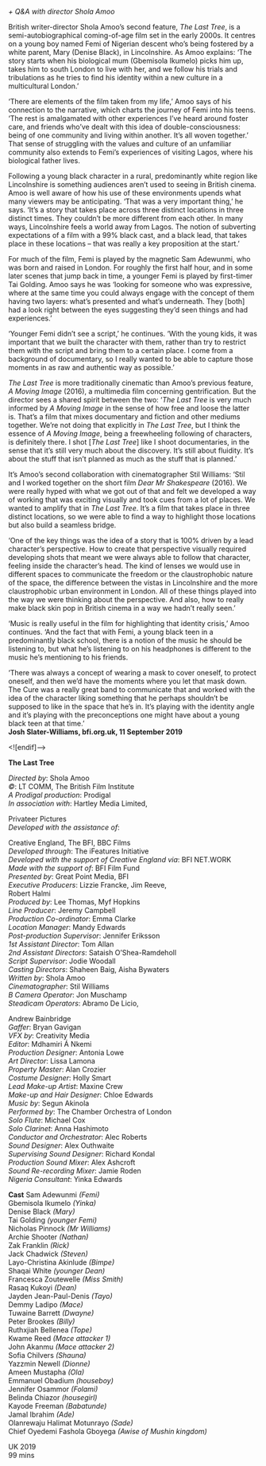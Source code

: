 
_+ Q&A with director Shola Amoo_

British writer-director Shola Amoo’s second feature, _The Last Tree_, is a semi-autobiographical coming-of-age film set in the early 2000s. It centres on a young boy named Femi of Nigerian descent who’s being fostered by a white parent, Mary (Denise Black), in Lincolnshire. As Amoo explains: ‘The story starts when his biological mum (Gbemisola Ikumelo) picks him up, takes him to south London to live with her, and we follow his trials and tribulations as he tries to find his identity within a new culture in a multicultural London.’

‘There are elements of the film taken from my life,’ Amoo says of his connection to the narrative, which charts the journey of Femi into his teens. ‘The rest is amalgamated with other experiences I’ve heard around foster care, and friends who’ve dealt with this idea of double-consciousness: being of one community and living within another. It’s all woven together.’ That sense of struggling with the values and culture of an unfamiliar community also extends to Femi’s experiences of visiting Lagos, where his biological father lives.

Following a young black character in a rural, predominantly white region like Lincolnshire is something audiences aren’t used to seeing in British cinema. Amoo is well aware of how his use of these environments upends what many viewers may be anticipating. ‘That was a very important thing,’ he says. ‘It’s a story that takes place across three distinct locations in three distinct times. They couldn’t be more different from each other. In many ways, Lincolnshire feels a world away from Lagos. The notion of subverting expectations of a film with a 99% black cast, and a black lead, that takes place in these locations – that was really a key proposition at the start.’

For much of the film, Femi is played by the magnetic Sam Adewunmi, who was born and raised in London. For roughly the first half hour, and in some later scenes that jump back in time, a younger Femi is played by first-timer Tai Golding. Amoo says he was ‘looking for someone who was expressive, where at the same time you could always engage with the concept of them having two layers: what’s presented and what’s underneath. They [both] had a look right between the eyes suggesting they’d seen things and had experiences.’

‘Younger Femi didn’t see a script,’ he continues. ‘With the young kids, it was important that we built the character with them, rather than try to restrict them with the script and bring them to a certain place. I come from a background of documentary, so I really wanted to be able to capture those moments in as raw and authentic way as possible.’

_The Last Tree_ is more traditionally cinematic than Amoo’s previous feature, _A Moving Image_ (2016), a multimedia film concerning gentrification. But the director sees a shared spirit between the two: ‘_The Last Tree_ is very much informed by _A Moving Image_ in the sense of how free and loose the latter is. That’s a film that mixes documentary and fiction and other mediums together. We’re not doing that explicitly in _The Last Tree_, but I think the essence of _A Moving Image_, being a freewheeling following of characters, is definitely there. I shot [_The Last Tree_] like I shoot documentaries, in the sense that it’s still very much about the discovery. It’s still about fluidity. It’s about the stuff that isn’t planned as much as the stuff that is planned.’

It’s Amoo’s second collaboration with cinematographer Stil Williams: ‘Stil and I worked together on the short film _Dear Mr Shakespeare_ (2016). We were really hyped with what we got out of that and felt we developed a way of working that was exciting visually and took cues from a lot of places. We wanted to amplify that in _The Last Tree_. It’s a film that takes place in three distinct locations, so we were able to find a way to highlight those locations but also build a seamless bridge.

‘One of the key things was the idea of a story that is 100% driven by a lead character’s perspective. How to create that perspective visually required developing shots that meant we were always able to follow that character, feeling inside the character’s head. The kind of lenses we would use in different spaces to communicate the freedom or the claustrophobic nature of the space, the difference between the vistas in Lincolnshire and the more claustrophobic urban environment in London. All of these things played into the way we were thinking about the perspective. And also, how to really make black skin pop in British cinema in a way we hadn’t really seen.’

‘Music is really useful in the film for highlighting that identity crisis,’ Amoo continues. ‘And the fact that with Femi, a young black teen in a predominantly black school, there is a notion of the music he should be listening to, but what he’s listening to on his headphones is different to the music he’s mentioning to his friends.

‘There was always a concept of wearing a mask to cover oneself, to protect oneself, and then we’d have the moments where you let that mask down. The Cure was a really great band to communicate that and worked with the idea of the character liking something that he perhaps shouldn’t be supposed to like in the space that he’s in. It’s playing with the identity angle and it’s playing with the preconceptions one might have about a young black teen at that time.’<br>
**Josh Slater-Williams, bfi.org.uk, 11 September 2019**<br>

<![endif]-->

**The Last Tree**

_Directed by_: Shola Amoo  
_©_: LT COMM, The British Film Institute  
_A Prodigal production_: Prodigal  
_In association with_: Hartley Media Limited,

Privateer Pictures  
_Developed with the assistance of_:

Creative England, The BFI, BBC Films  
_Developed through_: The iFeatures Initiative  
_Developed with the support of Creative England via_: BFI NET.WORK  
_Made with the support of_: BFI Film Fund  
_Presented by_: Great Point Media, BFI  
_Executive Producers_: Lizzie Francke, Jim Reeve,  
Robert Halmi  
_Produced by_: Lee Thomas, Myf Hopkins  
_Line Producer_: Jeremy Campbell  
_Production Co-ordinator_: Emma Clarke  
_Location Manager_: Mandy Edwards  
_Post-production Supervisor_: Jennifer Eriksson  
_1st Assistant Director_: Tom Allan  
_2nd Assistant Directors_: Sataish O’Shea-Ramdeholl  
_Script Supervisor_: Jodie Woodall  
_Casting Directors_: Shaheen Baig, Aisha Bywaters  
_Written by_: Shola Amoo  
_Cinematographer_: Stil Williams  
_B Camera Operator_: Jon Muschamp  
_Steadicam Operators_: Abramo De Licio,

Andrew Bainbridge  
_Gaffer_: Bryan Gavigan  
_VFX by_: Creativity Media  
_Editor_: Mdhamiri Á Nkemi  
_Production Designer_: Antonia Lowe  
_Art Director_: Lissa Lamona  
_Property Master_: Alan Crozier  
_Costume Designer_: Holly Smart  
_Lead Make-up Artist_: Maxine Crew  
_Make-up and Hair Designer_: Chloe Edwards  
_Music by_: Segun Akinola  
_Performed by_: The Chamber Orchestra of London  
_Solo Flute_: Michael Cox  
_Solo Clarinet_: Anna Hashimoto  
_Conductor and Orchestrator_: Alec Roberts  
_Sound Designer_: Alex Outhwaite  
_Supervising Sound Designer_: Richard Kondal  
_Production Sound Mixer_: Alex Ashcroft  
_Sound Re-recording Mixer_: Jamie Roden  
_Nigeria Consultant_: Yinka Edwards

**Cast**
Sam Adewunmi _(Femi)_  
Gbemisola Ikumelo _(Yinka)_  
Denise Black _(Mary)_  
Tai Golding _(younger Femi)_  
Nicholas Pinnock _(Mr Williams)_  
Archie Shooter _(Nathan)_  
Zak Franklin _(Rick)_  
Jack Chadwick _(Steven)_  
Layo-Christina Akinlude _(Bimpe)_  
Shaqai White _(younger Dean)_  
Francesca Zoutewelle _(Miss Smith)_  
Rasaq Kukoyi _(Dean)_  
Jayden Jean-Paul-Denis _(Tayo)_  
Demmy Ladipo _(Mace)_  
Tuwaine Barrett _(Dwayne)_  
Peter Brookes _(Billy)_  
Ruthxjiah Bellenea _(Tope)_  
Kwame Reed _(Mace attacker 1)_  
John Akanmu _(Mace attacker 2)_  
Sofia Chilvers _(Shauna)_  
Yazzmin Newell _(Dionne)_  
Ameen Mustapha _(Ola)_  
Emmanuel Obadium _(houseboy)_  
Jennifer Osammor _(Folami)_  
Belinda Chiazor _(housegirl)_  
Kayode Freeman _(Babatunde)_  
Jamal Ibrahim _(Ade)_  
Olanrewaju Halimat Motunrayo _(Sade)_  
Chief Oyedemi Fashola Gboyega _(Awise of Mushin kingdom)_

UK 2019<br>
99 mins<br>
<!--stackedit_data:
eyJoaXN0b3J5IjpbLTEzNTE0MjQ3OTFdfQ==
-->